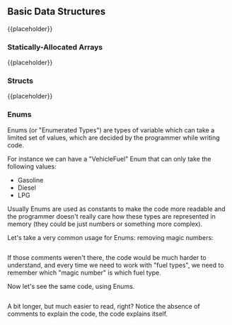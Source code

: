 Basic Data Structures
---------------------

{{placeholder}}

<!-- TODO: Small intro -->

### Statically-Allocated Arrays

{{placeholder}}

<!-- TODO: Talk about what are statically-allocated arrays (normal arrays) -->

### Structs

{{placeholder}}

<!-- TODO: Talk about structs/composite structures (can be "dicts" for Python) -->

### Enums

Enums (or "Enumerated Types") are types of variable which can take a limited set of values, which are decided by the programmer while writing code.

For instance we can have a "VehicleFuel" Enum that can only take the following values:

- Gasoline
- Diesel
- LPG

Usually Enums are used as constants to make the code more readable and the programmer doesn't really care how these types are represented in memory (they could be just numbers or something more complex).

Let's take a very common usage for Enums: removing magic numbers:

```{src='computer_science/enums1' caption='A code block featuring some magic numbers'}
```

If those comments weren't there, the code would be much harder to understand, and every time we need to work with "fuel types", we need to remember which "magic number" is which fuel type.

Now let's see the same code, using Enums.

```{src='computer_science/enums2' caption='A code block featuring enums for readability'}
```

A bit longer, but much easier to read, right? Notice the absence of comments to explain the code, the code explains itself.
